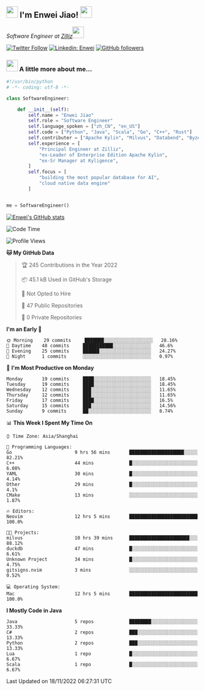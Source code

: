 <h2><img src="https://emojis.slackmojis.com/emojis/images/1531849430/4246/blob-sunglasses.gif?1531849430" width="30"/> I'm  Enwei Jiao! <img src="https://media.giphy.com/media/juBt25nT1KGys/giphy.gif" width=30> </h2>
<!-- <img align='right' src="https://media.giphy.com/media/M9gbBd9nbDrOTu1Mqx/giphy.gif" width="230"> -->
<p><em>Software Engineer at <a href="https://zilliz.com/">Zilliz</a><img src="https://media.giphy.com/media/WUlplcMpOCEmTGBtBW/giphy.gif" width="30"></em></p>

[![Twitter Follow](https://img.shields.io/twitter/follow/misteranmol?label=Follow)](https://twitter.com/intent/follow?screen_name=EnweiJiao)
[![Linkedin: Enwei](https://img.shields.io/badge/-enwei-blue?style=&logo=Linkedin&logoColor=white&link=https://www.linkedin.com/in/enwei-jiao-41192a97)](https://www.linkedin.com/in/enwei-jiao-41192a97/)
[![GitHub followers](https://img.shields.io/github/followers/jiaoew1991?label=Follow&style=social)](https://github.com/jiaoew1991)


### <img src="https://media.giphy.com/media/VgCDAzcKvsR6OM0uWg/giphy.gif" width="30"> A little more about me...  

```python
#!/usr/bin/python
# -*- coding: utf-8 -*-

class SoftwareEngineer:

    def __init__(self):
        self.name = "Enwei Jiao"
        self.role = "Software Engineer"
        self.language_spoken = ["zh_CN", "en_US"]
        self.code = ["Python", "Java", "Scala", "Go", "C++", "Rust"]
        self.contributer = ["Apache Kylin", "Milvus", "Databend", "Byzer-Lang"]
        self.experience = [
            "Principal Engineer at Zilliz",
            "ex-Leader of Enterprise Edition Apache Kylin",
            "ex-Sr Manager at Kyligence",
        ]
        self.focus = [
            "building the most popular database for AI",
            "cloud native data engine"
        ]


me = SoftwareEngineer()
```

[![Enwei's GitHub stats](https://github-readme-stats.vercel.app/api?username=jiaoew1991&count_private=true&show_icons=true)](https://github.com/jiaoew1991/jiaoew1991)

<!-- [![Top Langs](https://github-readme-stats.vercel.app/api/top-langs/?username=jiaoew1991&layout=compact)](https://github.com/jiaoew1991/jiaoew1991) -->

<!--START_SECTION:waka-->
![Code Time](http://img.shields.io/badge/Code%20Time-293%20hrs%204%20mins-blue)

![Profile Views](http://img.shields.io/badge/Profile%20Views-8-blue)

**🐱 My GitHub Data** 

> 🏆 245 Contributions in the Year 2022
 > 
> 📦 45.1 kB Used in GitHub's Storage 
 > 
> 🚫 Not Opted to Hire
 > 
> 📜 47 Public Repositories 
 > 
> 🔑 0 Private Repositories  
 > 
**I'm an Early 🐤** 

```text
🌞 Morning    29 commits     ███████░░░░░░░░░░░░░░░░░░   28.16% 
🌆 Daytime    48 commits     ███████████░░░░░░░░░░░░░░   46.6% 
🌃 Evening    25 commits     ██████░░░░░░░░░░░░░░░░░░░   24.27% 
🌙 Night      1 commits      ░░░░░░░░░░░░░░░░░░░░░░░░░   0.97%

```
📅 **I'm Most Productive on Monday** 

```text
Monday       19 commits     ████░░░░░░░░░░░░░░░░░░░░░   18.45% 
Tuesday      19 commits     ████░░░░░░░░░░░░░░░░░░░░░   18.45% 
Wednesday    12 commits     ███░░░░░░░░░░░░░░░░░░░░░░   11.65% 
Thursday     12 commits     ███░░░░░░░░░░░░░░░░░░░░░░   11.65% 
Friday       17 commits     ████░░░░░░░░░░░░░░░░░░░░░   16.5% 
Saturday     15 commits     ███░░░░░░░░░░░░░░░░░░░░░░   14.56% 
Sunday       9 commits      ██░░░░░░░░░░░░░░░░░░░░░░░   8.74%

```


📊 **This Week I Spent My Time On** 

```text
⌚︎ Time Zone: Asia/Shanghai

💬 Programming Languages: 
Go                       9 hrs 56 mins       ████████████████████░░░░░   82.21% 
C++                      44 mins             █░░░░░░░░░░░░░░░░░░░░░░░░   6.08% 
YAML                     30 mins             █░░░░░░░░░░░░░░░░░░░░░░░░   4.14% 
Other                    29 mins             █░░░░░░░░░░░░░░░░░░░░░░░░   4.1% 
CMake                    13 mins             ░░░░░░░░░░░░░░░░░░░░░░░░░   1.87%

🔥 Editors: 
Neovim                   12 hrs 5 mins       █████████████████████████   100.0%

🐱‍💻 Projects: 
milvus                   10 hrs 39 mins      ██████████████████████░░░   88.12% 
duckdb                   47 mins             █░░░░░░░░░░░░░░░░░░░░░░░░   6.61% 
Unknown Project          34 mins             █░░░░░░░░░░░░░░░░░░░░░░░░   4.75% 
gitsigns.nvim            3 mins              ░░░░░░░░░░░░░░░░░░░░░░░░░   0.52%

💻 Operating System: 
Mac                      12 hrs 5 mins       █████████████████████████   100.0%

```

**I Mostly Code in Java** 

```text
Java                     5 repos             ████████░░░░░░░░░░░░░░░░░   33.33% 
C#                       2 repos             ███░░░░░░░░░░░░░░░░░░░░░░   13.33% 
Python                   2 repos             ███░░░░░░░░░░░░░░░░░░░░░░   13.33% 
Lua                      1 repo              █░░░░░░░░░░░░░░░░░░░░░░░░   6.67% 
Scala                    1 repo              █░░░░░░░░░░░░░░░░░░░░░░░░   6.67%

```



 Last Updated on 18/11/2022 06:27:31 UTC
<!--END_SECTION:waka-->
